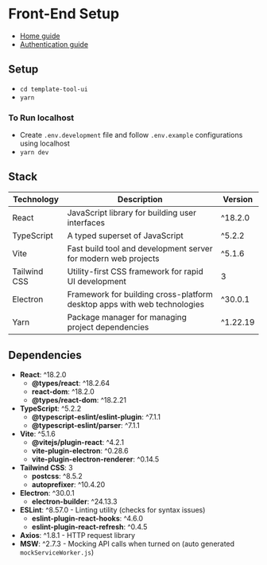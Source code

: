 # Front-End Setup
- [Home guide](../README.md)
- [Authentication guide](./authentication/README.md)
## Setup
- `cd template-tool-ui`
- `yarn`

### To Run localhost
- Create `.env.development` file and follow `.env.example` configurations using localhost
- `yarn dev`

## Stack

| Technology   | Description                                                              | Version |
|--------------|--------------------------------------------------------------------------|---------|
| React        | JavaScript library for building user interfaces                          | ^18.2.0 |
| TypeScript   | A typed superset of JavaScript                                           | ^5.2.2  |
| Vite         | Fast build tool and development server for modern web projects           | ^5.1.6  |
| Tailwind CSS | Utility-first CSS framework for rapid UI development                     | 3       |
| Electron     | Framework for building cross-platform desktop apps with web technologies | ^30.0.1 |
| Yarn         | Package manager for managing project dependencies                        | ^1.22.19|

## Dependencies

- **React**: ^18.2.0
  - **@types/react**: ^18.2.64
  - **react-dom**: ^18.2.0
  - **@types/react-dom**: ^18.2.21
- **TypeScript**: ^5.2.2
  - **@typescript-eslint/eslint-plugin**: ^7.1.1
  - **@typescript-eslint/parser**: ^7.1.1
- **Vite**: ^5.1.6
  - **@vitejs/plugin-react**: ^4.2.1
  - **vite-plugin-electron**: ^0.28.6
  - **vite-plugin-electron-renderer**: ^0.14.5
- **Tailwind CSS**: 3
  - **postcss**: ^8.5.2
  - **autoprefixer**: ^10.4.20
- **Electron**: ^30.0.1
  - **electron-builder**: ^24.13.3
- **ESLint**: ^8.57.0 - Linting utility (checks for syntax issues)
  - **eslint-plugin-react-hooks**: ^4.6.0
  - **eslint-plugin-react-refresh**: ^0.4.5
- **Axios**: ^1.8.1 - HTTP request library
- **MSW**: ^2.7.3 - Mocking API calls when turned on (auto generated `mockServiceWorker.js`)